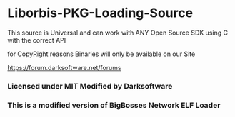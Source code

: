 # Liborbis-PKG-Loading-Source

This source is Universal and can work with ANY Open Source SDK using C with the correct API












for CopyRight reasons Binaries will only be available on our Site 

https://forum.darksoftware.net/forums
### Licensed under MIT Modified by Darksoftware
### This is a modified version of BigBosses Network ELF Loader
